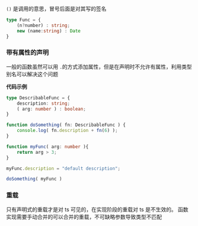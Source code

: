 
`()` 是调用的意思，冒号后面是对其写的签名

```typescript
type Func = {
	(n?number) : string;
	new (name:string) : Date   
}
```


### 带有属性的声明

一般的函数虽然可以用 `.`的方式添加属性，但是在声明时不允许有属性，利用类型别名可以解决这个问题

**代码示例**

```typescript
type DescribableFunc = {
    description: string;
    ( arg: number ) : boolean;
}

function doSomething( fn: DescribableFunc ) {
    console.log( fn.description + fn(6) );
}

function myFunc( arg: number ){
    return arg > 3;
}

myFunc.description = "default description";

doSomething( myFunc )
```

### 重载

只有声明式的重载才是对 ts 可见的，在实现阶段的重载对 ts 是不生效的。
函数实现需要手动合并的可以合并的重载，不可缺略参数导致类型不匹配